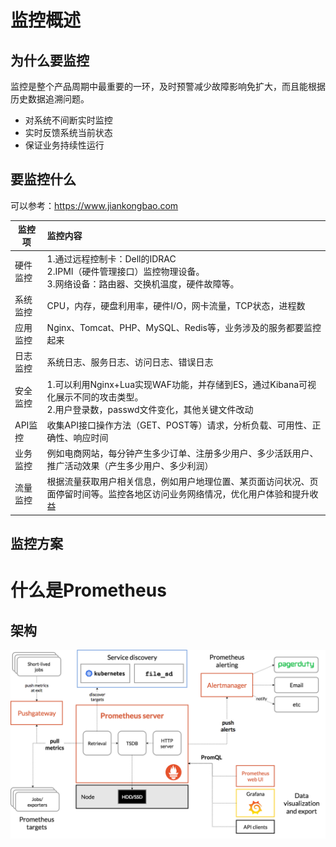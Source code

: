 
# 监控概述

## 为什么要监控
监控是整个产品周期中最重要的一环，及时预警减少故障影响免扩大，而且能根据历史数据追溯问题。
- 对系统不间断实时监控
- 实时反馈系统当前状态
- 保证业务持续性运行

## 要监控什么
可以参考：https://www.jiankongbao.com


监控项   | 监控内容
---------|:-----------------------------------------------------------------------------------------------------------------------------------
硬件监控 | 1.通过远程控制卡：Dell的IDRAC <br> 2.IPMI（硬件管理接口）监控物理设备。<br>3.网络设备：路由器、交换机温度，硬件故障等。
系统监控 | CPU，内存，硬盘利用率，硬件I/O，网卡流量，TCP状态，进程数
应用监控 | Nginx、Tomcat、PHP、MySQL、Redis等，业务涉及的服务都要监控起来
日志监控 | 系统日志、服务日志、访问日志、错误日志
安全监控 | 1.可以利用Nginx+Lua实现WAF功能，并存储到ES，通过Kibana可视化展示不同的攻击类型。<br> 2.用户登录数，passwd文件变化，其他关键文件改动
API监控  | 收集API接口操作方法（GET、POST等）请求，分析负载、可用性、正确性、响应时间
业务监控 | 例如电商网站，每分钟产生多少订单、注册多少用户、多少活跃用户、推广活动效果（产生多少用户、多少利润）
流量监控 | 根据流量获取用户相关信息，例如用户地理位置、某页面访问状况、页面停留时间等。监控各地区访问业务网络情况，优化用户体验和提升收益

## 监控方案


# 什么是Prometheus

## 架构
![](assets/markdown-img-paste-20191025121839666.png)
